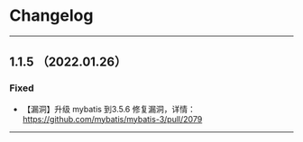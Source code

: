 # Changelog

--------

## 1.1.5 （2022.01.26）

### Fixed

+ 【漏洞】升级 mybatis 到3.5.6 修复漏洞，详情：https://github.com/mybatis/mybatis-3/pull/2079

---------